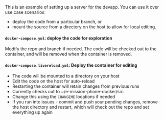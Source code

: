 This is an example of setting up a server for the devapp. You can use it over
use case scenarios:
- deploy the code from a particular branch, or
- mount the source from a directory on the host to allow for local editing.

#### `docker-compose.yml`: deploy the code for exploration ####

Modify the repo and branch if needed. The code will be checked out to the
container, and will be removed when the container is removed.

#### `docker-compose.livereload.yml`: Deploy the container for editing ####

- The code will be mounted to a directory on your host
- Edit the code on the host for auto-reload
- Restarting the container will retain changes from previous runs
- Currently checks out to ~/e-mission-phone-docker/src
- Change this using the `CHANGEME` locations if needed
- If you run into issues - commit and push your pending changes, remove the host directory and restart, which will check out the repo and set everything up again
